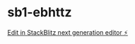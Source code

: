 # sb1-ebhttz

[Edit in StackBlitz next generation editor ⚡️](https://stackblitz.com/~/github.com/veyselfettah/sb1-ebhttz)